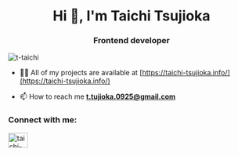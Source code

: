 <h1 align="center">Hi 👋, I'm Taichi Tsujioka</h1>
<h3 align="center">Frontend developer</h3>

<p align="left"> <img src="https://komarev.com/ghpvc/?username=t-taichi&label=Profile%20views&color=0e75b6&style=flat" alt="t-taichi" /> </p>

- 👨‍💻 All of my projects are available at [https://taichi-tsujioka.info/](https://taichi-tsujioka.info/)

- 📫 How to reach me **t.tujioka.0925@gmail.com**

<h3 align="left">Connect with me:</h3>
<p align="left">
<a href="https://linkedin.com/in/taichi-tsujioka" target="blank"><img align="center" src="https://cdn.jsdelivr.net/npm/simple-icons@3.0.1/icons/linkedin.svg" alt="taichi-tsujioka" height="30" width="40" /></a>
</p>

